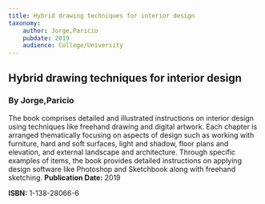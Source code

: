 ```yaml
---
title: Hybrid drawing techniques for interior design
taxonomy:
	author: Jorge,Paricio
	pubdate: 2019
	audience: College/University
---
```

## Hybrid drawing techniques for interior design
### By Jorge,Paricio

The book comprises detailed and illustrated instructions on interior design using techniques like freehand drawing and digital artwork. Each chapter is arranged thematically focusing on aspects of design such as working with furniture, hard and soft surfaces, light and shadow, floor plans and elevation, and external landscape and architecture. Through specific examples of items, the book provides detailed instructions on applying design software like Photoshop and Sketchbook along with freehand sketching. 
**Publication Date:** 2019

**ISBN:** 1-138-28066-6